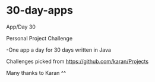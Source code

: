 # 30-day-apps
App/Day 30


Personal Project Challenge

-One app a day for 30 days written in Java


Challenges picked from https://github.com/karan/Projects


Many thanks to Karan ^^
